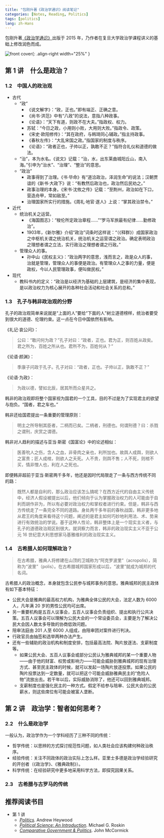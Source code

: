 ```yaml
---
title: "包刚升著《政治学通识》阅读笔记"
categories: [Notes, Reading, Politics]
tags: [politics]
lang: zh-Hans
---
```


包刚升著[《政治学通识》](https://book.douban.com/subject/26658395/)出版于 2015 年，乃作者在复旦大学政治学课程讲义的基础上修改润色而成。

![front cover](https://img9.doubanio.com/view/subject/s/public/s29122796.jpg){: .align-right width="25%" }

## 第 1 讲　什么是政治？

### 1.2　中国人的政治观

- 古代
  - “政”
    - 《说文解字》：“政，正也。”即有端正、正确之意。
    - 《尚书·洪范》中有“八政”的说法，意指八种政事。
    - 《论语》：“天下有道，则政不在大夫。”指政权、权力。
    - 苏轼：“今日之政，小用则小败，大用则大败。”指政令、政策。
    - 《宋史·欧阳修传》：“其在政府，与韩琦同心辅政。”指主持政事。
    - 《春秋左传》：“大乱宋国之政。”指国家的制度与秩序。
    - 《论语》：“政者正也，子帅以正，孰敢不正？”指符合礼仪和道德的做法。
  - “治”，本为水名。《说文》记载：“治，水，出东莱曲城阳丘山，南入海。”引申为“治水”、“治理”、“整治”的意思。
  - “政治”
    - 政事得到了治理。《书·毕命》有“道洽政治，泽润生命”的说法；汉朝贾谊的《新书·大政下》说：“有教然后政治也，政治然后民劝之。”
    - 政事治理的本身。《宋书·沈攸之传》记载：“至荆州，政治如在下口，营造舟甲，常如敌至。”
    - 治理国家所实行的措施。《周礼·地官·遂人》上说：“掌其政治禁令。”
- 近代
  - 统治机关之运营。
    - 《海国图志》：“梭伦所定政治章程……”“罗马军旅最有纪律……勤修政治”。
    - 1903年，《新尔雅》介绍“政治”词条时这样说：“（《释群》）成国家政治之中枢机关谓之统治机关，统治机关之运营谓之政治。确定表明政治之理想者谓之立法，实行政治之理想者谓之行政。”
  - 管理众人的事。
    - 孙中山《民权主义》：“政治两字的意思，浅而言之，政是众人的事，治就是管理，管理众人的事便是政治。有管理众人之事的力量，便是政权，今以人民管理政事，便叫做民权。”
- 现代
  - 教科书内的定义：“政治是以经济为基础的上层建筑，是经济的集中表现，是以政治权力为核心展开的各种社会活动和社会关系的总和。”

### 1.3　孔子与韩非政治观的分野

孔子的政治观简单来说就是“上面的人”要给“下面的人”树立道德榜样，统治者要受到很大的道德、伦理约束。这一点在今日中国依然有影响。

《礼记·哀公问》：

> 公曰：“敢问何为政？”孔子对曰：“政者，正也。君为正，则百姓从政矣。君之所为，百姓之所从也。君所不为，百姓何从？”

《论语·颜渊》：

> 季康子问政于孔子。孔子对曰：“政者，正也。子帅以正，孰敢不正？”

《论语·为政》：

> 为政以德，譬如北辰，居其所而众星共之。

韩非的政治观即将整个国家视为国君的一个工具，目的不过是为了实现君主的欲望与抱负。“国者，君之车也。”

韩非还给国君提出一条重要的管理原则：

> 明主之所导制其臣者，二柄而已矣。二柄者，刑德也。何谓刑德？曰：杀戮之谓刑，庆赏之谓德。

韩非对人趋利的描述与亚当·斯密《国富论》中的论述相似：

> 医善吮人之伤，含人之血，非骨肉之亲也，利所加也。故舆人成舆，则欲人之富贵；匠人成棺，则欲人之夭死。人不贵，则舆不售；人不死，则棺不买，情非憎人也，利在人之死也。

即便韩非超前于亚当·斯密两千多年，他还是因时代局限走了一条与西方传统不同的路：

> 既然人都是自利的，那么政治应该怎么搞呢？在西方近代的自由主义传统中，经济人假设被提出以后，他们倾向于认为掌握政治权力的人可能由于自利而胡作非为，所以有必要对政治权力和掌权者进行约束。但是，韩非与西方传统走了一条完全不同的道路。身处两千多年前的春秋战国，韩非更多地从君王的角度来看待这个问题，阐述的是君主如何巧妙地利用法、术、势来进行有效统治的学说。基于这种人性论，韩非整体上是一个现实主义者，与孔子的道德政治观区别很大。就洞察力而言，韩非的政治现实主义不亚于公元 16 世纪意大利思想家马基雅维利的政治现实主义。

### 1.4　古希腊人如何理解政治？

> 在古希腊，雅典人将修建在山顶的卫城称为“阿克罗波里”（acropolis），简称为“波里”（polis）。在古希腊城邦国家形成以后，“波里”就成为城邦的代名词。

古希腊人的政治概念，本身就包含公民参与城邦事务的意思。雅典城邦的民主政体有如下基本特征：

- 公民大会是雅典的最高权力机构，为雅典全体公民的大会，法定人数为 6000 人，凡年满 20 岁的男性公民均可出席。
- 另一重要机构是五百人议事会，五百人议事会负责组织、提出和执行公共决策。五百人议事会可以理解为公民大会的一个常设委员会，主要是为了解决公民大会因人数太多导致的协商低效问题。
- 陪审法庭由 201 人至 6000 人组成，由陪审团对案件进行判决。
- 行政官员由抽签和选举两种办法产生。
- 还有一些辅助的政治机构和制度安排，包括最高法院、陶片放逐法、支薪制度等。
  - 如果公民大会、五百人议事会或部分公民认为雅典城邦的某一个重要人物——由于他的财富、权势或影响力——可能会威胁到雅典城邦的现有治理方式、甚至民主政体的时候，就可以发起一场陶片放逐投票。如果公民的陶片投票达到一定数量，就可以把这个可能会威胁雅典民主的“危险人物”流放出去。若干年以后，实际威胁消除了，他还可以回到雅典城邦。
  - 支薪制度也是强化民主的一种方式。假定不给参与陪审、公民大会的公民薪水，则这些席位有可能会被富人垄断。

## 第 2 讲　政治学：智者如何思考？

### 2.2　什么是政治学

一般认为，政治学作为一个学科经历了三种不同的传统：

- 哲学传统：以思辨的方式探讨规范性问题，如人类社会应该构建何种政治秩序。
- 经验传统：关注不同政体的政治实际上怎么样。亚里士多德是政治学经验研究的开创者（《政治学》、《雅典政制》）。
- 科学传统：在经验研究中更多地采用科学方法，即探究因果关系。

### 2.3　古希腊与古罗马的传统

## 推荐阅读书目

- 第 1 讲
  - [*Politics*](https://www.amazon.com/dp/135200545X). Andrew Heywood
  - [*Political Science: An Introduction*](https://www.amazon.com/dp/0134402855). Michael G. Roskin
  - [*Comparative Government & Politics*](https://www.amazon.com/dp/1352005050). John McCormick
